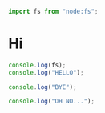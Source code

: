 ```js
import fs from "node:fs";
```


# Hi

```js
console.log(fs);
console.log("HELLO");
```

```js
console.log("BYE");
```

```js
console.log("OH NO...");
```
